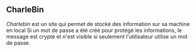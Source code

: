 ## CharleBin

*Charlebin* est un site qui permet de stocké des information sur sa machine en local 
Si un mot de passe a été créé pour protégé les informations, le message est crypté
et n'est visible si seulement l'utilisateur utilise un mot de passe.
